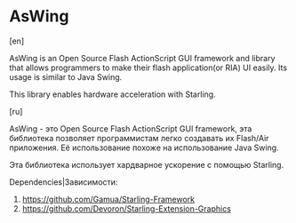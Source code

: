 # AsWing
[en]

AsWing is an Open Source Flash ActionScript GUI framework and library that allows programmers to make their flash application(or RIA) UI easily. Its usage is similar to Java Swing.

This library enables hardware acceleration with Starling.

[ru]

AsWing - это Open Source Flash ActionScript GUI framework, эта библиотека позволяет программистам легко создавать их Flash/Air приложения. Её использование похоже на использование Java Swing.

Эта библиотека использует хардварное ускорение с помощью Starling.

Dependencies|Зависимости:

1. https://github.com/Gamua/Starling-Framework
2. https://github.com/Devoron/Starling-Extension-Graphics


